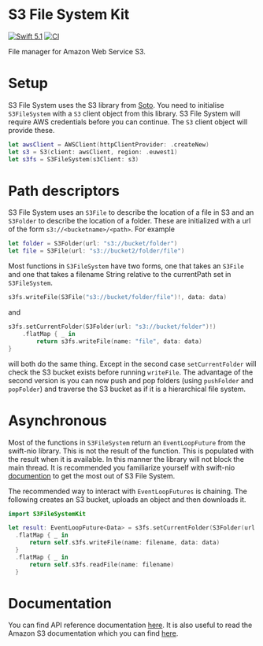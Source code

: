 # S3 File System Kit

[<img src="http://img.shields.io/badge/swift-5.1-brightgreen.svg" alt="Swift 5.1" />](https://swift.org)
[<img src="https://github.com/adam-fowler/s3-filesystem-kit/workflows/CI/badge.svg" alt="CI" />](https://github.com/adam-fowler/s3-filesystem-kit/actions?query=workflow%3ACI)

File manager for Amazon Web Service S3.

# Setup

S3 File System uses the S3 library from [Soto](https://github.com/soto-project/soto). You need to initialise `S3FileSystem` with a `S3` client object from this library. S3 File System will require AWS credentials before you can continue. The `S3` client object will provide these. 

```swift
let awsClient = AWSClient(httpClientProvider: .createNew)
let s3 = S3(client: awsClient, region: .euwest1)
let s3fs = S3FileSystem(s3Client: s3)
```

# Path descriptors

S3 File System uses an `S3File` to describe the location of a file in S3 and an `S3Folder` to describe the location of a folder. These are initialized with a url of the form `s3://<bucketname>/<path>`. For example
```swift
let folder = S3Folder(url: "s3://bucket/folder")
let file = S3File(url: "s3://bucket2/folder/file")
```
Most functions in `S3FileSystem` have two forms, one that takes an `S3File` and one that takes a filename String relative to the currentPath set in `S3FileSystem`.
```swift
s3fs.writeFile(S3File("s3://bucket/folder/file")!, data: data)
```
and
```swift
s3fs.setCurrentFolder(S3Folder(url: "s3://bucket/folder")!)
    .flatMap { _ in
        return s3fs.writeFile(name: "file", data: data)
}
```
will both do the same thing. Except in the second case `setCurrentFolder` will check the S3 bucket exists before running `writeFile`. The advantage of the second version is you can now push and pop folders (using `pushFolder` and `popFolder`) and traverse the S3 bucket as if it is a hierarchical file system. 

# Asynchronous

Most of the functions in `S3FileSystem` return an `EventLoopFuture` from the swift-nio library. This is not the result of the function. This is populated with the result when it is available. In this manner the library will not block the main thread. It is recommended you familiarize yourself with swift-nio [documention](https://apple.github.io/swift-nio/docs/current/NIO/index.html) to get the most out of S3 File System. 

The recommended way to interact with `EventLoopFutures` is chaining. The following creates an S3 bucket, uploads an object and then downloads it.
```swift
import S3FileSystemKit

let result: EventLoopFuture<Data> = s3fs.setCurrentFolder(S3Folder(url: "s3://bucket/")!, createBucket: true)
  .flatMap { _ in
      return self.s3fs.writeFile(name: filename, data: data)
  }
  .flatMap { _ in
      return self.s3fs.readFile(name: filename)
  }
```

# Documentation

You can find API reference documentation [here](https://adam-fowler.github.io/s3-filesystem-kit/index.html). It is also useful to read the Amazon S3 documentation which you can find [here](https://docs.aws.amazon.com/AmazonS3/latest/dev/Welcome.html).
